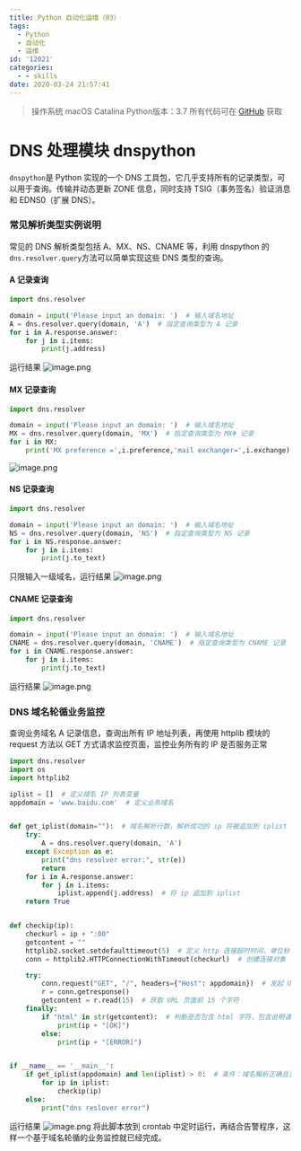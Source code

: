 ```yaml
---
title: Python 自动化运维（03）
tags:
  - Python
  - 自动化
  - 运维
id: '12021'
categories:
  - - skills
date: 2020-03-24 21:57:41
---
```


> 操作系统 macOS Catalina Python版本：3.7 所有代码可在 [GitHub](https://github.com/Swq1227/devops "GitHub") 获取

# DNS 处理模块 dnspython

`dnspython`是 Python 实现的一个 DNS 工具包，它几乎支持所有的记录类型，可以用于查询。传输并动态更新 ZONE 信息，同时支持 TSIG（事务签名）验证消息和 EDNS0（扩展 DNS）。

### 常见解析类型实例说明

常见的 DNS 解析类型包括 A、MX、NS、CNAME 等，利用 dnspython 的 `dns.resolver.query`方法可以简单实现这些 DNS 类型的查询。

#### A 记录查询

```python
import dns.resolver

domain = input('Please input an domain: ')  # 输入域名地址
A = dns.resolver.query(domain, 'A')  # 指定查询类型为 A 记录
for i in A.response.answer:
    for j in i.items:
        print(j.address)

```

运行结果 ![image.png](https://i.loli.net/2020/03/24/qFmW9xjbLRCo5Si.png)

#### MX 记录查询

```python
import dns.resolver

domain = input('Please input an domain: ')  # 输入域名地址
MX = dns.resolver.query(domain, 'MX')  # 指定查询类型为 MX# 记录
for i in MX:
    print('MX preference =',i.preference,'mail exchanger=',i.exchange)

```

![image.png](https://i.loli.net/2020/03/24/rWEgtG2On4H7UKM.png)

#### NS 记录查询

```python
import dns.resolver

domain = input('Please input an domain: ')  # 输入域名地址
NS = dns.resolver.query(domain, 'NS')  # 指定查询类型为 NS 记录
for i in NS.response.answer:
    for j in i.items:
        print(j.to_text)
```

只限输入一级域名，运行结果 ![image.png](https://i.loli.net/2020/03/24/rWEgtG2On4H7UKM.png)

#### CNAME 记录查询

```python
import dns.resolver

domain = input('Please input an domain: ')  # 输入域名地址
CNAME = dns.resolver.query(domain, 'CNAME')  # 指定查询类型为 CNAME 记录
for i in CNAME.response.answer:
    for j in i.items:
        print(j.to_text)
```

运行结果 ![image.png](https://i.loli.net/2020/03/24/SjBQ1izRNrZkUlc.png)

### DNS 域名轮循业务监控

查询业务域名 A 记录信息，查询出所有 IP 地址列表，再使用 httplib 模块的 request 方法以 GET 方式请求监控页面，监控业务所有的 IP 是否服务正常

```python
import dns.resolver
import os
import httplib2

iplist = []  # 定义域名 IP 列表变量
appdomain = 'www.baidu.com'  # 定义业务域名


def get_iplist(domain=""):  # 域名解析行数，解析成功的 ip 将被追加到 iplist
    try:
        A = dns.resolver.query(domain, 'A')
    except Exception as e:
        print("dns resolver error:", str(e))
        return
    for i in A.response.answer:
        for j in i.items:
            iplist.append(j.address)  # 将 ip 追加到 iplist
    return True


def checkip(ip):
    checkurl = ip + ":80"
    getcontent = ""
    httplib2.socket.setdefaulttimeout(5)  # 定义 http 连接超时时间，单位秒
    conn = httplib2.HTTPConnectionWithTimeout(checkurl)  # 创建连接对象

    try:
        conn.request("GET", "/", headers={"Host": appdomain})  # 发起 URL 请求，添加 host 主机头
        r = conn.getresponse()
        getcontent = r.read(15)  # 获取 URL 页面前 15 个字符
    finally:
        if "html" in str(getcontent):  # 判断是否包含 html 字符，包含说明请求成功
            print(ip + "[OK]")
        else:
            print(ip + "[ERROR]")


if __name__ == '__main__':
    if get_iplist(appdomain) and len(iplist) > 0:  # 条件：域名解析正确且至少返回一个 IP
        for ip in iplist:
            checkip(ip)
    else:
        print("dns reslover error")

```

运行结果 ![image.png](https://i.loli.net/2020/03/24/HtLNymF8Xo5alEQ.png) 将此脚本放到 crontab 中定时运行，再结合告警程序，这样一个基于域名轮循的业务监控就已经完成。